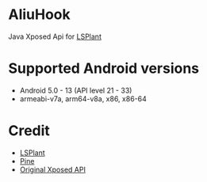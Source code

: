 # AliuHook

Java Xposed Api for [LSPlant](https://github.com/LSPosed/LSPlant)

# Supported Android versions
- Android 5.0 - 13 (API level 21 - 33)
- armeabi-v7a, arm64-v8a, x86, x86-64

# Credit
- [LSPlant](https://github.com/LSPosed/LSPlant)
- [Pine](https://github.com/canyie/Pine)
- [Original Xposed API](https://github.com/rovo89/XposedBridge)